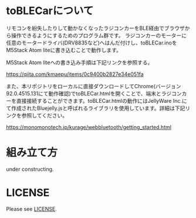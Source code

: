 # toBLECarについて
リモコンを紛失したりして動かなくなったラジコンカーをBLE経由でブラウザから操作できるようにするためのプログラム群です。
ラジコンカーのモーターに任意のモータードライバ(DRV8835など)へはんだ付けし、toBLECar.inoをM5Stack Atom liteに書き込むことで動作します。

M5Stack Atom liteへの書き込み手順は下記リンクを参照する。

https://qiita.com/kmaepu/items/0c9400b2827e34e051fa

また、本リポジトリをローカルに直接ダウンロードしてChrome(バージョン92.0.4515.131にて動作確認)でtoBLECar.htmlを開くことで、端末とラジコンカーを直接接続することができます。toBLECar.htmlの動作にはJellyWare Inc.にて作成されたBluejelly.jsと呼ばれるライブラリを使用しています。詳細は下記リンクを参照してください。

https://monomonotech.jp/kurage/webbluetooth/getting_started.html

# 組み立て方
under constructing.

# LICENSE
Please see [LICENSE](LICENSE).

